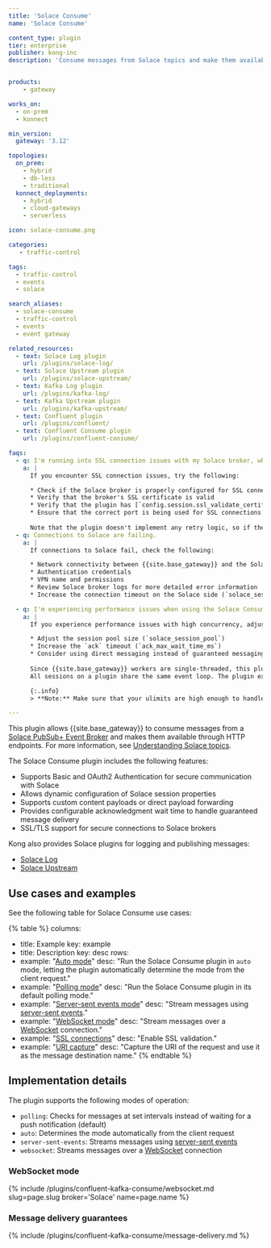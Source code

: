 ```yaml
---
title: 'Solace Consume'
name: 'Solace Consume'

content_type: plugin
tier: enterprise
publisher: kong-inc
description: 'Consume messages from Solace topics and make them available through HTTP endpoints'


products:
    - gateway

works_on:
  - on-prem
  - konnect

min_version:
  gateway: '3.12'

topologies:
  on_prem:
    - hybrid
    - db-less
    - traditional
  konnect_deployments:
    - hybrid
    - cloud-gateways
    - serverless

icon: solace-consume.png

categories:
   - traffic-control

tags:
  - traffic-control
  - events
  - solace

search_aliases:
  - solace-consume
  - traffic-control
  - events
  - event gateway

related_resources:
  - text: Solace Log plugin
    url: /plugins/solace-log/
  - text: Solace Upstream plugin
    url: /plugins/solace-upstream/
  - text: Kafka Log plugin
    url: /plugins/kafka-log/
  - text: Kafka Upstream plugin
    url: /plugins/kafka-upstream/
  - text: Confluent plugin
    url: /plugins/confluent/
  - text: Confluent Consume plugin
    url: /plugins/confluent-consume/

faqs:
  - q: I'm running into SSL connection issues with my Solace broker, what can I do?
    a: |
      If you encounter SSL connection issues, try the following:

      * Check if the Solace broker is properly configured for SSL connections
      * Verify that the broker's SSL certificate is valid
      * Verify that the plugin has [`config.session.ssl_validate_certificate`](./reference/#schema--config-session-ssl-validate-certificate) set to `true`
      * Ensure that the correct port is being used for SSL connections (usually port 55443)
      
      Note that the plugin doesn't implement any retry logic, so if the connection fails, the client has to retry sending the message.
  - q: Connections to Solace are failing.
    a: |
      If connections to Solace fail, check the following:

      * Network connectivity between {{site.base_gateway}} and the Solace broker
      * Authentication credentials
      * VPN name and permissions
      * Review Solace broker logs for more detailed error information
      * Increase the connection timeout on the Solace side (`solace_session_connect_timeout_ms`), or on the Kong side (see the [timeout setting](./reference/) for your mode)

  - q: I'm experiencing performance issues when using the Solace Consume plugin.
    a: |
      If you experience performance issues with high concurrency, adjust the following settings in your Solace broker:

      * Adjust the session pool size (`solace_session_pool`)
      * Increase the `ack` timeout (`ack_max_wait_time_ms`)
      * Consider using direct messaging instead of guaranteed messaging for higher throughput
      
      Since {{site.base_gateway}} workers are single-threaded, this plugin uses one Solace context per {{site.base_gateway}} worker with up to 4 sessions per plugin. 
      All sessions on a plugin share the same event loop. The plugin executes non-blocking event handling to avoid delaying {{site.base_gateway}} requests.

      {:.info}
      > **Note:** Make sure that your ulimits are high enough to handle the number of concurrent connections, and ensure that clients are using keepalive connections to avoid reaching the maximum number of file descriptors.

---
```


This plugin allows {{site.base_gateway}} to consume messages from a [Solace PubSub+ Event Broker](https://solace.com/products/event-broker/) and makes them available through HTTP endpoints.
For more information, see [Understanding Solace topics](https://docs.solace.com/Get-Started/what-are-topics.htm).

The Solace Consume plugin includes the following features:
* Supports Basic and OAuth2 Authentication for secure communication with Solace
* Allows dynamic configuration of Solace session properties
* Supports custom content payloads or direct payload forwarding
* Provides configurable acknowledgment wait time to handle guaranteed message delivery
* SSL/TLS support for secure connections to Solace brokers

Kong also provides Solace plugins for logging and publishing messages:
* [Solace Log](/plugins/solace-log/)
* [Solace Upstream](/plugins/solace-upstream/)

## Use cases and examples

See the following table for Solace Consume use cases:

{% table %}
columns:
  - title: Example
    key: example
  - title: Description
    key: desc
rows:
  - example: "[Auto mode](./examples/auto/)"
    desc: "Run the Solace Consume plugin in `auto` mode, letting the plugin automatically determine the mode from the client request."
  - example: "[Polling mode](./examples/polling/)"
    desc: "Run the Solace Consume plugin in its default polling mode."
  - example: "[Server-sent events mode](./examples/server-sent-events)"
    desc: "Stream messages using [server-sent events](https://developer.mozilla.org/en-US/docs/Web/API/Server-sent_events)."
  - example: "[WebSocket mode](./examples/websocket/)"
    desc: "Stream messages over a [WebSocket](https://developer.mozilla.org/en-US/docs/Web/API/WebSockets_API) connection."
  - example: "[SSL connections](./examples/ssl/)"
    desc: "Enable SSL validation."
  - example: "[URI capture](./examples/uri-capture/)"
    desc: "Capture the URI of the request and use it as the message destination name."
{% endtable %}

## Implementation details

The plugin supports the following modes of operation:
* `polling`: Checks for messages at set intervals instead of waiting for a push notification (default)
* `auto`: Determines the mode automatically from the client request
* `server-sent-events`: Streams messages using [server-sent events](https://developer.mozilla.org/en-US/docs/Web/API/Server-sent_events)
* `websocket`: Streams messages over a [WebSocket](https://developer.mozilla.org/en-US/docs/Web/API/WebSockets_API) connection

### WebSocket mode

{% include /plugins/confluent-kafka-consume/websocket.md slug=page.slug broker='Solace' name=page.name %}

### Message delivery guarantees

{% include /plugins/confluent-kafka-consume/message-delivery.md %}
